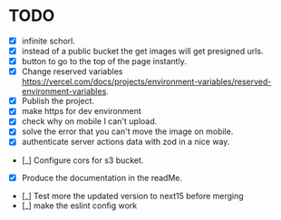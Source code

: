 # TODO

- [x] infinite schorl.
- [x] instead of a public bucket the get images will get presigned urls.
- [x] button to go to the top of the page instantly.
- [x] Change reserved variables https://vercel.com/docs/projects/environment-variables/reserved-environment-variables.
- [x] Publish the project.
- [x] make https for dev environment
- [x] check why on mobile I can't upload.
- [x] solve the error that you can't move the image on mobile.
- [x] authenticate server actions data with zod in a nice way.
- [_] Configure cors for s3 bucket.
- [x] Produce the documentation in the readMe.
- [_] Test more the updated version to next15 before merging
- [_] make the eslint config work
